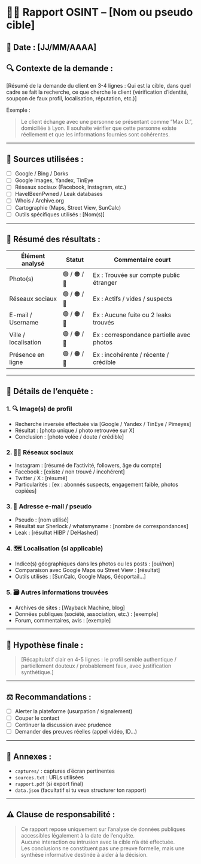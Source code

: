 # 🧑‍💻 Rapport OSINT – [Nom ou pseudo cible]

## 📅 Date : [JJ/MM/AAAA]  
## 🔍 Contexte de la demande :
[Résumé de la demande du client en 3-4 lignes : Qui est la cible, dans quel cadre se fait la recherche, ce que cherche le client (vérification d’identité, soupçon de faux profil, localisation, réputation, etc.)]

Exemple :
> Le client échange avec une personne se présentant comme “Max D.”, domiciliée à Lyon. Il souhaite vérifier que cette personne existe réellement et que les informations fournies sont cohérentes.

---

## 🧾 Sources utilisées :

- [ ] Google / Bing / Dorks
- [ ] Google Images, Yandex, TinEye
- [ ] Réseaux sociaux (Facebook, Instagram, etc.)
- [ ] HaveIBeenPwned / Leak databases
- [ ] Whois / Archive.org
- [ ] Cartographie (Maps, Street View, SunCalc)
- [ ] Outils spécifiques utilisés : [Nom(s)]

---

## 🧠 Résumé des résultats :

| Élément analysé         | Statut   | Commentaire court                          |
|-------------------------|----------|--------------------------------------------|
| Photo(s)                | 🟢 / 🟠 / 🔴 | Ex : Trouvée sur compte public étranger    |
| Réseaux sociaux         | 🟢 / 🟠 / 🔴 | Ex : Actifs / vides / suspects             |
| E-mail / Username       | 🟢 / 🟠 / 🔴 | Ex : Aucune fuite ou 2 leaks trouvés       |
| Ville / localisation    | 🟢 / 🟠 / 🔴 | Ex : correspondance partielle avec photos  |
| Présence en ligne       | 🟢 / 🟠 / 🔴 | Ex : incohérente / récente / crédible      |

---

## 📂 Détails de l’enquête :

### 1. 🔍 Image(s) de profil
- Recherche inversée effectuée via [Google / Yandex / TinEye / Pimeyes]
- Résultat : [photo unique / photo retrouvée sur X]
- Conclusion : [photo volée / doute / crédible]

### 2. 🧑‍💻 Réseaux sociaux
- Instagram : [résumé de l’activité, followers, âge du compte]
- Facebook : [existe / non trouvé / incohérent]
- Twitter / X : [résumé]
- Particularités : [ex : abonnés suspects, engagement faible, photos copiées]

### 3. 📧 Adresse e-mail / pseudo
- Pseudo : [nom utilisé]
- Résultat sur Sherlock / whatsmyname : [nombre de correspondances]
- Leak : [résultat HIBP / DeHashed]

### 4. 🗺️ Localisation (si applicable)
- Indice(s) géographiques dans les photos ou les posts : [oui/non]
- Comparaison avec Google Maps ou Street View : [résultat]
- Outils utilisés : [SunCalc, Google Maps, Géoportail…]

### 5. 🗃️ Autres informations trouvées
- Archives de sites : [Wayback Machine, blog]
- Données publiques (société, association, etc.) : [exemple]
- Forum, commentaires, avis : [exemple]

---

## 🧠 Hypothèse finale :

> [Récapitulatif clair en 4-5 lignes : le profil semble authentique / partiellement douteux / probablement faux, avec justification synthétique.]

---

## ⚖️ Recommandations :

- [ ] Alerter la plateforme (usurpation / signalement)
- [ ] Couper le contact
- [ ] Continuer la discussion avec prudence
- [ ] Demander des preuves réelles (appel vidéo, ID…)

---

## 📁 Annexes :

- `captures/` : captures d’écran pertinentes
- `sources.txt` : URLs utilisées
- `rapport.pdf` (si export final)
- `data.json` (facultatif si tu veux structurer ton rapport)

---

## ⚠️ Clause de responsabilité :

> Ce rapport repose uniquement sur l’analyse de données publiques accessibles légalement à la date de l’enquête.  
> Aucune interaction ou intrusion avec la cible n’a été effectuée.  
> Les conclusions ne constituent pas une preuve formelle, mais une synthèse informative destinée à aider à la décision.
